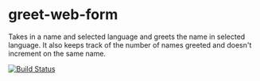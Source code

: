 # greet-web-form

Takes in a name and selected language and greets the name in selected language. It also keeps track of the number of names greeted and doesn't increment on the same name.

[![Build Status](https://travis-ci.org/nachowolf/greet-web-form.svg?branch=master)](https://travis-ci.org/nachowolf/greet-web-form)
